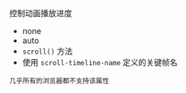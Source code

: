 控制动画播放进度
- none
- auto
- `scroll()` 方法
- 使用 `scroll-timeline-name` 定义的关键帧名

```ad-danger
几乎所有的浏览器都不支持该属性
```
